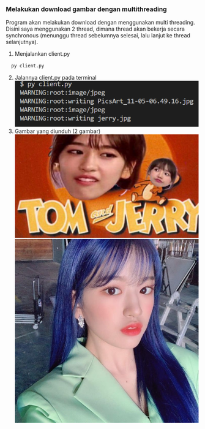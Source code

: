 <h3>Melakukan download gambar dengan multithreading</h3>

Program akan melakukan download dengan menggunakan multi threading. Disini saya menggunakan 2 thread, dimana thread akan bekerja secara synchronous (menunggu thread sebelumnya selesai, lalu lanjut ke thread selanjutnya).

1. Menjalankan client.py
```python
  py client.py
```
2. Jalannya client.py pada terminal
![alt terminal](client.py-jalan.png)
3. Gambar yang diunduh (2 gambar)
![alt gambar](jerry.jpg)
![alt_gambar](PicsArt_11-05-06.49.16.jpg)
